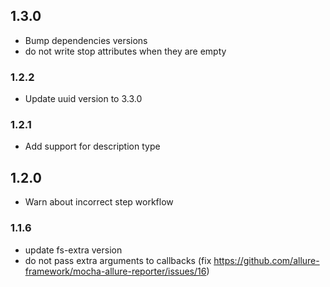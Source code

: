 ## 1.3.0
* Bump dependencies versions
* do not write stop attributes when they are empty
### 1.2.2
* Update uuid version to 3.3.0
### 1.2.1
* Add support for description type
## 1.2.0
* Warn about incorrect step workflow
### 1.1.6
* update fs-extra version
* do not pass extra arguments to callbacks  (fix https://github.com/allure-framework/mocha-allure-reporter/issues/16)


